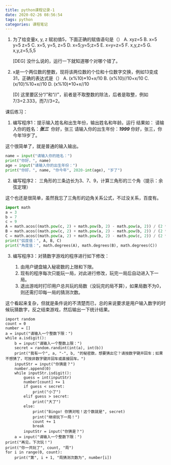 ```yaml
---
title: python课程记录-1
date: 2020-02-26 08:56:54
tags: python
categories: 课程笔记
---
```

1. 为了给变量x, y, z 赋初值5，下面正确的赋值语句是（）
   A. xyz=5					B. x=5 y=5 z=5
   C. x=5, y=5, z=5        D. x=5;y=5;z=5
   E. x=y=z=5		 		F. x,y,z=5
   G. x,y,z=5,5,5

	[DEG]
	没什么说的，运行一下就知道哪个对哪个错了。
   
2. x是一个两位数的整数，现将该两位数的个位和十位数字交换，例如13变成31，正确的表达式是（）
   A. (x%10)\*10+x/10		   B. (x%10)//10+x/10
   C. (x/10)%10+x//10		  D. (x%10)\*10+x//10
	
	[D]
	这里要区分“/”和“//”，前者是不取整数的除法，后者是取整，例如7/3=2.333，而7//3=2。

<!--more-->

课后练习：

1.  编写程序1：提示输入姓名和出生年份，输出姓名和年龄。运行 结果如：
   ​		请输入你的姓名：***张三***
   ​		你好，张三
   ​		请输入你的出生年份：***1999***
   ​		你好，张三，你今年19岁了。

这个很简单了，就是普通的输入输出。

```python
name = input("请输入你的姓名：")
print("你好，", name)
age = input("请输入你的出生年份：")
print("你好，", name, "你今年", 2020-int(age), "岁了")
```

2. 编写程序2： 三角形的三条边长为3、7、9，计算三角形的三个角（提示：余弦定理）

这个也还是很简单，虽然我忘了三角形的边角关系公式，不过没关系，百度有。

```python
import math
a = 3
b = 7
c = 9
A = math.acos((math.pow(c, 2) + math.pow(b, 2) - math.pow(a, 2)) / (2 * b * c))
B = math.acos((math.pow(c, 2) + math.pow(a, 2) - math.pow(b, 2)) / (2 * a * c))
C = math.acos((math.pow(a, 2) + math.pow(b, 2) - math.pow(c, 2)) / (2 * b * a))
print("弧度值：", A, B, C)
print("角度值：", math.degrees(A), math.degrees(B), math.degrees(C))
```

3. 编写程序3：对猜数字游戏的程序进行如下修改：

   1. 由用户键盘输入秘密数的上限和下限。
   2. 现有的程序每次只能玩一局，对此进行修改，玩完一局后自动进入下一局。
   3. 退出游戏时打印用户总共玩的局数（没玩完的局不算），如果局数不为0，则还需打印每一局的猜测次数。

这个看起来复杂，但就是条件说的不清楚而已，总的来说要求是用户输入数字的时候玩猜数字，反之结束游戏，然后输出一下统计结果。

```pyhon
import random
count = 0
number = []
a = input("请输入一个整数下限：")
while a.isdigit():
    b = input("请输入一个整数上限：")
    secret = random.randint(int(a), int(b))
    print("我有一个", a, "-", b, "的秘密数，想要猜出它？请按数字键并回车；如果不想猜了，可按非数字键并回车或直接回车。")
    inputStr = input("你猜是？")
    number.append(0)
    while inputStr.isdigit():
        guess = int(inputStr)
        number[count] += 1
        if guess < secret:
            print("小了")
        elif guess > secret:
            print("大了")
        else:
            print("Bingo! 你猜对啦！这个数就是", secret)
            print("继续玩下一局！")
            count += 1
            break
        inputStr = input("你猜是？")
    a = input("请输入一个整数下限：")
print("再见，下次玩！")
print("你一共玩了", count, "局")
for i in range(0, count):
    print("第", i + 1, "局猜测次数为", number[i])
```


